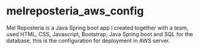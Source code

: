 # melreposteria_aws_config
Mel Reposteria is a Java Spring boot app I created together with a team, used HTML, CSS, Javascript, Bootstrap, Java Spring boot and SQL for the database, this is the configuration for deployment in AWS server.
